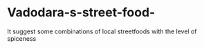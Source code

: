 # Vadodara-s-street-food-
It suggest some combinations of local streetfoods with the level of spiceness 
